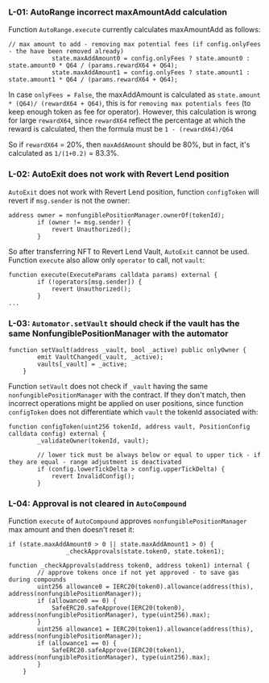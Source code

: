 ### L-01: AutoRange incorrect maxAmountAdd calculation
Function `AutoRange.execute` currently calculates maxAmountAdd as follows:
```solidity
// max amount to add - removing max potential fees (if config.onlyFees - the have been removed already)
            state.maxAddAmount0 = config.onlyFees ? state.amount0 : state.amount0 * Q64 / (params.rewardX64 + Q64);
            state.maxAddAmount1 = config.onlyFees ? state.amount1 : state.amount1 * Q64 / (params.rewardX64 + Q64);
```
In case `onlyFees = False`, the maxAddAmount is calculated as `state.amount * (Q64)/ (rewardX64 + Q64)`, this is for `removing max potentials fees` (to keep enough token as fee for operator). However, this calculation is wrong for large `rewardX64`, since `rewardX64` reflect the percentage at which the reward is calculated, then the formula must be `1 - (rewardX64)/Q64`

So if `rewardX64` = 20%, then `maxAddAmount` should be 80%, but in fact, it's calculated as  `1/(1+0.2)` = 83.3%.

### L-02: AutoExit does not work with Revert Lend position
`AutoExit` does not work with Revert Lend position, function `configToken` will revert if `msg.sender` is not the owner:
```solidity
address owner = nonfungiblePositionManager.ownerOf(tokenId);
        if (owner != msg.sender) {
            revert Unauthorized();
        }
```
So after transferring NFT to Revert Lend Vault, `AutoExit` cannot be used.
Function `execute` also allow only `operator` to call, not `vault`:
```solidity
function execute(ExecuteParams calldata params) external {
        if (!operators[msg.sender]) {
            revert Unauthorized();
        }
...
``` 


### L-03: `Automator.setVault` should check if the vault has the same NonfungiblePositionManager with the automator
```solidity
function setVault(address _vault, bool _active) public onlyOwner {
        emit VaultChanged(_vault, _active);
        vaults[_vault] = _active;
    }
```
Function `setVault` does not check if `_vault` having the same `nonfungiblePositionManager` with the contract.
If they don't match, then incorrect operations might be applied on user positions, since function `configToken` does not differentiate which `vault` the tokenId associated with:
```solidity
function configToken(uint256 tokenId, address vault, PositionConfig calldata config) external {
        _validateOwner(tokenId, vault);

        // lower tick must be always below or equal to upper tick - if they are equal - range adjustment is deactivated
        if (config.lowerTickDelta > config.upperTickDelta) {
            revert InvalidConfig();
        }
```

### L-04: Approval is not cleared in `AutoCompound`
Function `execute` of `AutoCompound` approves `nonfungiblePositionManager` max amount and then doesn't reset it:
```
if (state.maxAddAmount0 > 0 || state.maxAddAmount1 > 0) {
                _checkApprovals(state.token0, state.token1);

function _checkApprovals(address token0, address token1) internal {
        // approve tokens once if not yet approved - to save gas during compounds
        uint256 allowance0 = IERC20(token0).allowance(address(this), address(nonfungiblePositionManager));
        if (allowance0 == 0) {
            SafeERC20.safeApprove(IERC20(token0), address(nonfungiblePositionManager), type(uint256).max);
        }
        uint256 allowance1 = IERC20(token1).allowance(address(this), address(nonfungiblePositionManager));
        if (allowance1 == 0) {
            SafeERC20.safeApprove(IERC20(token1), address(nonfungiblePositionManager), type(uint256).max);
        }
    }
```